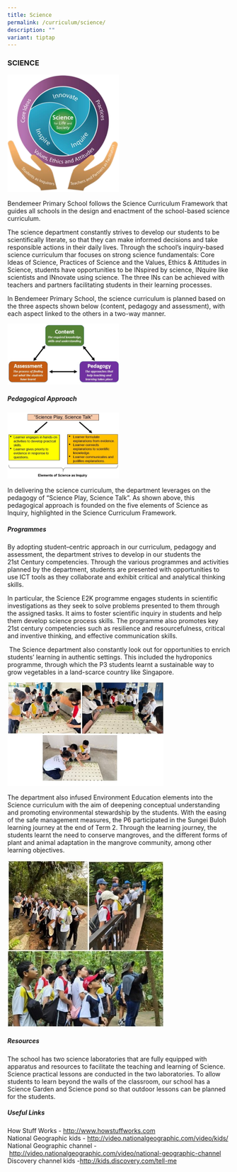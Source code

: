 ```yaml
---
title: Science
permalink: /curriculum/science/
description: ""
variant: tiptap
---
```

<h3>SCIENCE</h3><div class="isomer-image-wrapper"><img style="width: 50%;" height="auto" width="100%" alt="" src="/images/science.png"></div><p>Bendemeer Primary School follows the Science Curriculum Framework that guides all schools in the design and enactment of the school-based science curriculum.</p><p>The science department constantly strives to develop our students to be scientifically literate, so that they can make informed decisions and take responsible actions in their daily lives. Through the school’s inquiry-based science curriculum thar focuses on strong science fundamentals: Core Ideas of Science, Practices of Science and the Values, Ethics &amp; Attitudes in Science, students have opportunities to be INspired by science, INquire like scientists and INnovate using science. The three INs can be achieved with teachers and partners facilitating students in their learning processes.</p><p>In Bendemeer Primary School, the science curriculum is planned based on the three aspects shown below (content, pedagogy and assessment), with each aspect linked to the others in a two-way manner.</p><div class="isomer-image-wrapper"><img style="width:50%" height="auto" width="100%" src="/images/2%20(11).jpg"></div><h5>Pedagogical Approach</h5><div class="isomer-image-wrapper"><img style="width:50%" height="auto" width="100%" src="/images/3%20(8).jpg"></div><p>In delivering the science curriculum, the department leverages on the pedagogy of “Science Play, Science Talk”. As shown above, this pedagogical approach is founded on the five elements of Science as Inquiry, highlighted in the Science Curriculum Framework.</p><h5>Programmes</h5><p>By adopting student–centric approach in our curriculum, pedagogy and assessment, the department strives to develop in our students the 21st&nbsp;Century competencies. Through the various programmes and activities planned by the department, students are presented with opportunities to use ICT tools as they collaborate and exhibit critical and analytical thinking skills. &nbsp;</p><p>In particular, the Science E2K programme engages students in scientific investigations as they seek to solve problems presented to them through the assigned tasks. It aims to foster scientific inquiry in students and help them develop science process skills. The programme also promotes key 21st century competencies such as resilience and resourcefulness, critical and inventive thinking, and effective communication skills.</p><p>&nbsp;The Science department also constantly look out for opportunities to enrich students’ learning in authentic settings. This included the hydroponics programme, through which the P3 students learnt a sustainable way to grow vegetables in a land-scarce country like Singapore.</p><p></p><div class="isomer-image-wrapper"><img style="width: 70%;" height="auto" width="100%" alt="" src="/images/science_Hydrophonic.jpg"></div><p>The department also infused Environment Education elements into the Science curriculum with the aim of deepening conceptual understanding and promoting environmental stewardship by the students. With the easing of the safe management measures, the P6 participated in the Sungei Buloh learning journey at the end of Term 2. Through the learning journey, the students learnt the need to conserve mangroves, and the different forms of plant and animal adaptation in the mangrove community, among other learning objectives.</p><p></p><div class="isomer-image-wrapper"><img style="width: 70%;" height="auto" width="100%" alt="" src="/images/science_LJ.jpg"></div><h5>Resources</h5><p>The school has two science laboratories that are fully equipped with apparatus and resources to facilitate the teaching and learning of Science. Science practical lessons are conducted in the two laboratories.&nbsp;To allow students to learn beyond the walls of the classroom, our school has&nbsp;a Science Garden and Science pond so that outdoor lessons can be planned for the students.</p><h5>Useful Links</h5><p>How Stuff Works -&nbsp;<a href="http://www.howstuffworks.com/" rel="noopener noreferrer nofollow" target="_blank">http://www.howstuffworks.com</a> <br>National Geographic kids -&nbsp;<a href="http://video.nationalgeographic.com/video/kids/" rel="noopener noreferrer nofollow" target="_blank">http://video.nationalgeographic.com/video/kids/</a> <br>National Geographic channel -&nbsp;<a href="http://video.nationalgeographic.com/video/national-geographic-channel" rel="noopener noreferrer nofollow" target="_blank">http://video.nationalgeographic.com/video/national-geographic-channel</a> <br>Discovery channel kids -<a href="http://kids.discovery.com/tell-me" rel="noopener noreferrer nofollow" target="_blank">http://kids.discovery.com/tell-me</a></p>